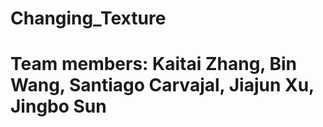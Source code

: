 # Changing_Texture

# Team members: Kaitai Zhang, Bin Wang, Santiago Carvajal, Jiajun Xu, Jingbo Sun
